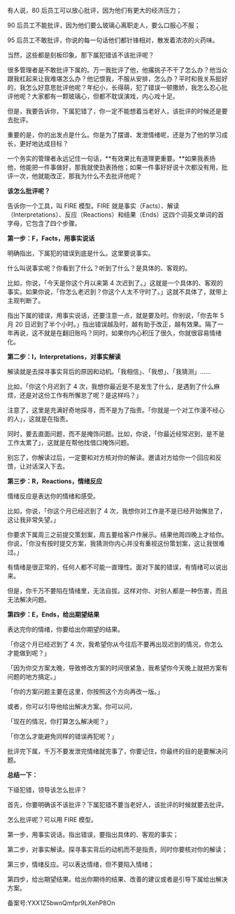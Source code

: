 有人说，80 后员工可以放心批评，因为他们有更大的经济压力；

90 后员工不能批评，因为他们要么玻璃心离职走人，要么口服心不服；

95 后员工不敢批评，你说的每一句话他们都针锋相对，散发着浓浓的火药味。

当然，这些都是刻板印象。那下属犯错该不该批评呢？

很多管理者是不敢批评下属的。万一我批评了他，他撂挑子不干了怎么办？他当众跟我杠起来让我难堪怎么办？他记恨我，不服从安排，怎么办？平时和我关系挺好的，我怎么好意思批评他呢？年纪小，长得萌，犯了错误一顿撒娇，我怎么忍心批评他呢？大家都有一颗玻璃心，但都不耽误演戏，内心戏十足。

但是，我要告诉你，下属犯错了，你一定不能想着当老好人，该批评的时候还是要去批评。

重要的是，你的出发点是什么。你是为了摆谱、发泄情绪呢，还是为了他的学习成长，更好地达成目标？

一个务实的管理者永远记住一句话，**有效果比有道理更重要。**如果我表扬他，他能把一件事做好，那我就使劲表扬他；如果一件事好好说十次都没有用，批评一次，他就能改正，那我为什么不去批评他呢？

**该怎么批评呢？**

告诉你一个工具，叫 FIRE 模型。FIRE 就是事实（Facts）、解读（Interpretations）、反应（Reactions）和结果（Ends）这四个词英文单词的首字母，它包含了四个步骤。

**第一步：F，Facts，用事实说话**

明确指出，下属犯的错误到底是什么。这里要说事实。

什么叫说事实呢？你看到了什么？听到了什么？是具体的、客观的。

比如，你说，「今天是你这个月以来第 4 次迟到了。」这就是一个具体的、客观的事实。如果你说，「你怎么老迟到？你这个人太不守时了。」这就不具体了，就带上主观判断了。

指出下属的错误，用事实说话，还要注意一点，就是要及时。你别说，「你去年 5 月 20 日迟到了半个小时。」指出错误越及时，越有助于改正，越有效果。隔了一年再说，这不就是在翻旧账吗？同时，如果你内心积压了很久，你就很容易情绪化。

**第二步：I，Interpretations，对事实解读**

解读就是去探寻事实背后的原因和动机。「我相信」、「我想」、「我猜测」……

比如，「你这个月迟到了 4 次，我想你最近是不是发生了什么，是遇到了什么麻烦，还是对这份工作有所懈怠了呢？是这样吗？」

注意了，这里是充满好奇地探寻，而不是为了指责。「你就是一个对工作漫不经心的人」，这就是在指责。

同时，要去直面问题，而不是掩饰问题。比如，你说，「你最近经常迟到，是不是工作太累了」，这就是在帮他找借口掩饰问题。

别忘了，你解读过后，一定要和对方核对你的解读。邀请对方给你一个回应和反馈，让对话深入下去。

**第三步：R，Reactions，情绪反应**

情绪反应是表达你的情绪和感受。

比如，你说，「你这个月已经迟到了 4 次，我想你对工作是不是已经开始懈怠了，这让我非常失望。」

你要求下属周三之前提交策划案，周五要给客户作展示。结果他周四晚上才给你。你说，「你没有按时提交方案，我猜测你内心并没有重视这份策划案，这让我很难过。」

有情绪是很正常的，任何人都不可能一直理性。面对下属的错误，有情绪可以说出来。

但是，你千万不要陷在情绪里，无法自拔。这样对你、对别人都是一种伤害，而且无法解决问题。

**第四步：E，Ends，给出期望结果**

表达完你的情绪，你要给出你期望的结果。

「你这个月已经迟到了 4 次，我希望你从今往后不要再出现迟到的情况，你怎么才能做到呢？」

「因为你交方案太晚，导致修改方案的时间很紧急，我希望你今天晚上就把方案有问题的地方搞定。」

「你的方案问题主要在这里，你按照这个方向再改一版。」

或者，你可以引导他给出解决方案。你可以问，

「现在的情况，你打算怎么解决呢？」

「你怎么才能避免同样的错误再犯呢？」

批评完下属，千万不要发泄完情绪就完事了，你要记住，你最终的目的是要解决问题。

**总结一下：**

下级犯错，领导该怎么批评？

首先，你要明确该不该批评？下属犯错不要当老好人，该批评的时候就要去批评。

怎么批评呢？可以用 FIRE 模型。

第一步，用事实说话。指出错误，要指出具体的、客观的事实；

第二步，对事实解读。探寻事实背后的动机而不是指责，同时你要核对你的解读；

第三步，情绪反应。可以表达情绪，但不要陷入情绪；

第四步，给出期望结果。给出你期待的结果、改善的建议或者是引导下属给出解决方案。

备案号:YXX1Z5bwnQmfpr9LXehP8On